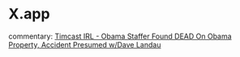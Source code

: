 # X.app
commentary: [Timcast IRL - Obama Staffer Found DEAD On Obama Property, Accident Presumed w/Dave Landau](https://youtu.be/kkhJLV4kmhQ)
